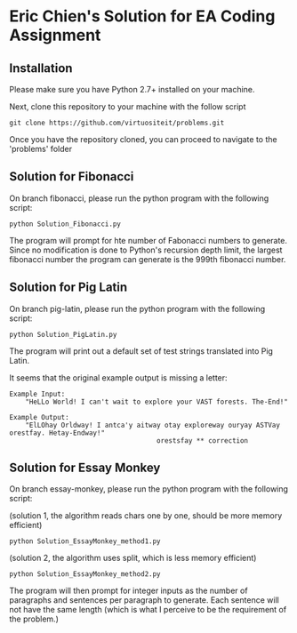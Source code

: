 # Eric Chien's Solution for EA Coding Assignment 

## Installation

Please make sure you have Python 2.7+ installed on your machine.

Next, clone this repository to your machine with the follow script

```
git clone https://github.com/virtuositeit/problems.git
```

Once you have the repository cloned, you can proceed to navigate to the 'problems' folder


## Solution for Fibonacci

On branch fibonacci, please run the python program with the following script:

```
python Solution_Fibonacci.py
```

The program will prompt for hte number of Fabonacci numbers to generate. Since no modification is done to Python's recursion depth limit, the largest fibonacci number the program can generate is the 999th fibonacci number.


## Solution for Pig Latin

On branch pig-latin, please run the python program with the following script:

```
python Solution_PigLatin.py
```

The program will print out a default set of test strings translated into Pig Latin.

It seems that the original example output is missing a letter:

```
Example Input:
    "HeLLo World! I can't wait to explore your VAST forests. The-End!"

Example Output:
    "ElLOhay Orldway! I antca'y aitway otay exploreway ouryay ASTVay orestfay. Hetay-Endway!"
 								     orestsfay ** correction                                   
```                                                    


## Solution for Essay Monkey

On branch essay-monkey, please run the python program with the following script:

(solution 1, the algorithm reads chars one by one, should be more memory efficient)
```
python Solution_EssayMonkey_method1.py
```

(solution 2, the algorithm uses split, which is less memory efficient)
```
python Solution_EssayMonkey_method2.py
```

The program will then prompt for integer inputs as the number of paragraphs and sentences per paragraph to generate. Each sentence will not have the same length (which is what I perceive to be the requirement of the problem.)
